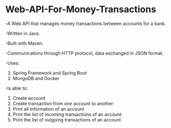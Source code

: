 # Web-API-For-Money-Transactions

-A Web API that manages money transactions between accounts for a bank.

-Written in Java.

-Built with Maven.

-Communications through HTTP protocol, data exchanged in JSON format.

-Uses:
1. Spring Framework and Spring Boot
2. MongoDB and Docker

-Is able to:
 1. Create account
 2. Create transaction from one account to another
 3. Print all information of an account
 4. Print the list of incoming transactions of an account
 5. Print the list of outgoing transactions of an account

